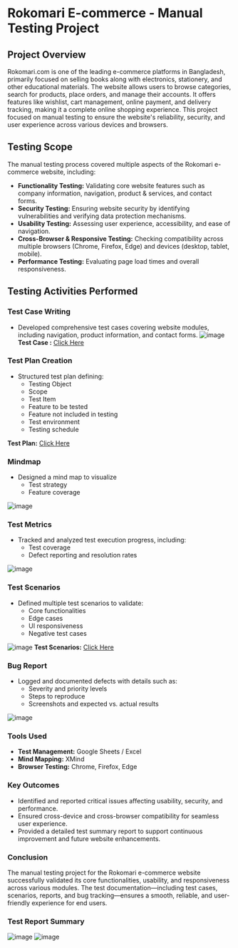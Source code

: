 
# Rokomari E-commerce - Manual Testing Project

## Project Overview
Rokomari.com is one of the leading e-commerce platforms in Bangladesh, primarily focused on selling books along with electronics, stationery, and other educational materials. The website allows users to browse categories, search for products, place orders, and manage their accounts. It offers features like wishlist, cart management, online payment, and delivery tracking, making it a complete online shopping experience.
This project focused on manual testing to ensure the website's reliability, security, and user experience across various devices and browsers.

## Testing Scope
The manual testing process covered multiple aspects of the Rokomari e-commerce website, including:

- **Functionality Testing:** Validating core website features such as company information, navigation, product & services, and contact forms.
- **Security Testing:** Ensuring website security by identifying vulnerabilities and verifying data protection mechanisms.
- **Usability Testing:** Assessing user experience, accessibility, and ease of navigation.
- **Cross-Browser & Responsive Testing:** Checking compatibility across multiple browsers (Chrome, Firefox, Edge) and devices (desktop, tablet, mobile).
- **Performance Testing:** Evaluating page load times and overall responsiveness.

## Testing Activities Performed
### Test Case Writing
- Developed comprehensive test cases covering website modules, including navigation, product information, and contact forms.
![image](https://github.com/user-attachments/assets/178e5533-20e1-4519-a6dc-264b40e21f5d)
**Test Case :** [Click Here](https://docs.google.com/spreadsheets/d/1_UBg6CsbUuQNOjS3twNAcAS78zHlCy_A/edit?gid=414538291#gid=414538291)

### Test Plan Creation
- Structured test plan defining:
  - Testing Object
  - Scope
  - Test Item
  -  Feature to be tested
  - Feature not included in testing
  - Test environment
  - Testing schedule

**Test Plan:** [Click Here](https://drive.google.com/file/d/1vCZgWWMaoXE9vSKLE6DX9Ih0AP0qy2TX/view?usp=sharing)

### Mindmap
- Designed a mind map to visualize
  - Test strategy
  - Feature coverage

![image](https://github.com/user-attachments/assets/7b121be5-07bf-4da7-96cc-eecc69d47ffb)


### Test Metrics
- Tracked and analyzed test execution progress, including:
  - Test coverage
  - Defect reporting and resolution rates

![image](https://github.com/user-attachments/assets/fd0a0e2f-6ade-465e-939c-c7222a888547)

### Test Scenarios
- Defined multiple test scenarios to validate:
  - Core functionalities
  - Edge cases
  - UI responsiveness
  - Negative test cases

![image](https://github.com/user-attachments/assets/5983c459-c940-4308-a247-140593eb416f)
**Test Scenarios:** [Click Here](https://docs.google.com/spreadsheets/d/1_UBg6CsbUuQNOjS3twNAcAS78zHlCy_A/edit?gid=1886233841#gid=1886233841)

### Bug Report 
- Logged and documented defects with details such as:
  - Severity and priority levels
  - Steps to reproduce
  - Screenshots and expected vs. actual results

![image](https://github.com/user-attachments/assets/b431806a-5fb8-4141-9892-502c71b8887c)


### Tools Used 
- **Test Management:** Google Sheets / Excel
- **Mind Mapping:** XMind
- **Browser Testing:** Chrome, Firefox, Edge


### Key Outcomes
- Identified and reported critical issues affecting usability, security, and performance.
- Ensured cross-device and cross-browser compatibility for seamless user experience.
- Provided a detailed test summary report to support continuous improvement and future website enhancements.


### Conclusion 
The manual testing project for the Rokomari e-commerce website successfully validated its core functionalities, usability, and responsiveness across various modules. The test documentation—including test cases, scenarios, reports, and bug tracking—ensures a smooth, reliable, and user-friendly experience for end users.


### Test Report Summary 
![image](https://github.com/user-attachments/assets/71e63eaa-299f-491d-b2de-5e4bff01e345)
![image](https://github.com/user-attachments/assets/af5d1ecc-8156-4fcb-b4c3-6d5202ffa824)


